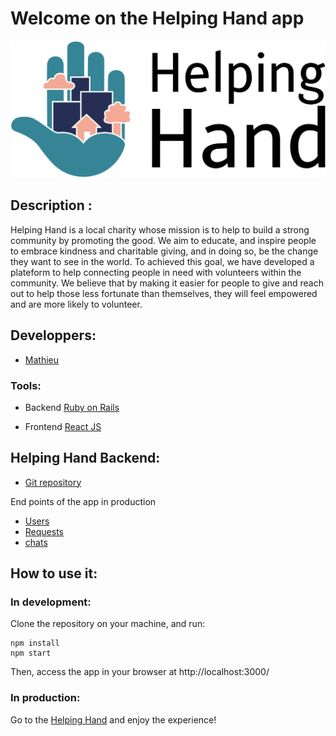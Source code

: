 # Welcome on the Helping Hand app

<p align="center" >
  <a href="https://helpping-hand.herokuapp.com/"><img src="https://github.com/MathieuParadis/helping-hand/blob/main/src/assets/logos/helping_hand_logo_with_text.svg" alt="Helping Hand logo"/></a>
</p>


## Description :
Helping Hand is a local charity whose mission is to help to build a strong community by promoting the good. We aim to educate, and inspire people to embrace kindness and charitable giving, and in doing so, be the change they want to see in the world. To achieved this goal, we have developed a plateform to help connecting people in need with volunteers within the community. We believe that by making it easier for people to give and reach out to help those less fortunate than themselves, they will feel empowered and are more likely to volunteer.


## Developpers:
- [Mathieu](https://github.com/MathieuParadis)


### Tools:
- Backend
[Ruby on Rails](https://rubyonrails.org/)

- Frontend
[React JS](https://reactjs.org/)


## Helping Hand Backend:
* [Git repository](https://github.com/MathieuParadis/helping-hand-back)

End points of the app in production
* [Users](https://helpping-hand-back.herokuapp.com/users)
* [Requests](https://helpping-hand-back.herokuapp.com/requests)
* [chats](https://helpping-hand-back.herokuapp.com/chats)


## How to use it:
### In development:
Clone the repository on your machine, and run:
  ```
  npm install
  npm start
  ```
  
Then, access the app in your browser at http://localhost:3000/ 

### In production:
Go to the [Helping Hand](https://helpping-hand.herokuapp.com/) and enjoy the experience!


